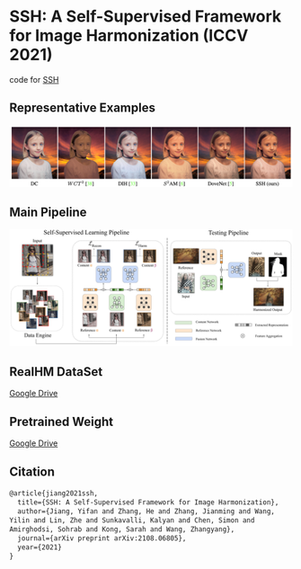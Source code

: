 # SSH: A Self-Supervised Framework for Image Harmonization (ICCV 2021)
code for [SSH](https://arxiv.org/abs/2108.06805)

## Representative Examples
![Visual_Examples](./example.png)
## Main Pipeline
![Pipeline](./pipeline.png)
## RealHM DataSet
[Google Drive](https://drive.google.com/file/d/1lko-0Lp_IMFgSEz4DN5ix9lllY79pmT-/view?usp=sharing)

## Pretrained Weight
[Google Drive](https://drive.google.com/file/d/1DPK6w0RK6HerpAdEG3NlyRo6rqaXwidX/view?usp=sharing)

## Citation
```
@article{jiang2021ssh,
  title={SSH: A Self-Supervised Framework for Image Harmonization},
  author={Jiang, Yifan and Zhang, He and Zhang, Jianming and Wang, Yilin and Lin, Zhe and Sunkavalli, Kalyan and Chen, Simon and Amirghodsi, Sohrab and Kong, Sarah and Wang, Zhangyang},
  journal={arXiv preprint arXiv:2108.06805},
  year={2021}
}
```
